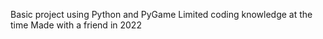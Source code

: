 Basic project using Python and PyGame
Limited coding knowledge at the time
Made with a friend in 2022
